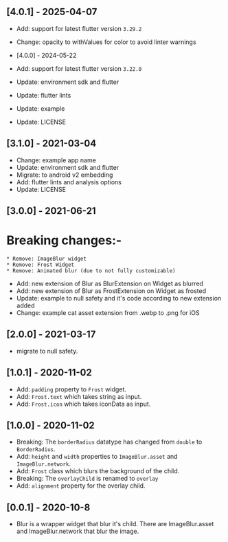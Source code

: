 ## [4.0.1] - 2025-04-07
* Add: support for latest flutter version `3.29.2`
* Change: opacity to withValues for color to avoid linter warnings

* [4.0.0] - 2024-05-22
* Add: support for latest flutter version `3.22.0`
* Update: environment sdk and flutter
* Update: flutter lints
* Update: example
* Update: LICENSE

## [3.1.0] - 2021-03-04
* Change: example app name
* Update: environment sdk and flutter
* Migrate: to android v2 embedding
* Add: flutter lints and analysis options
* Update: LICENSE

## [3.0.0] - 2021-06-21

# Breaking changes:-
    * Remove: ImageBlur widget
    * Remove: Frost Widget
    * Remove: Animated blur (due to not fully customizable)

* Add: new extension of Blur as BlurExtension on Widget as blurred
* Add: new extension of Blur as FrostExtension on Widget as frosted
* Update: example to null safety and it's code according to new extension added
* Change: example cat asset extension from .webp to .png for iOS

## [2.0.0] - 2021-03-17

* migrate to null safety.

## [1.0.1] - 2020-11-02

* Add: `padding` property to `Frost` widget.
* Add: `Frost.text` which takes string as input.
* Add: `Frost.icon` which takes iconData as input.

## [1.0.0] - 2020-11-02

* Breaking: The `borderRadius` datatype has changed from `double` to `BorderRadius`.
* Add: `height` and `width` properties to `ImageBlur.asset` and `ImageBlur.network`.
* Add: `Frost` class which blurs the background of the child.
* Breaking: The `overlayChild` is renamed to `overlay`
* Add: `alignment` property for the overlay child.

## [0.0.1] - 2020-10-8

* Blur is a wrapper widget that blur it's child. There are ImageBlur.asset and ImageBlur.network that blur the image.